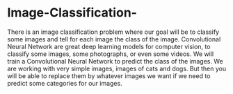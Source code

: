 # Image-Classification-
There is an image classification problem where our goal  will be to classify some images and tell for  each image the class of the image.
Convolutional Neural Network are great deep learning models for computer vision, to classify some images, some photographs, or even some videos. We will train a Convolutional Neural Network to predict the class of the images.
We are working with very simple images, images of cats and dogs. But then you will be able to replace them by whatever images we want if we need to predict some categories for our images.
